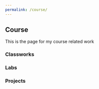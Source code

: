 ```yaml
---
permalink: /course/
---
```


## Course

This is the page for my course related work

### Classworks

### Labs

### Projects

